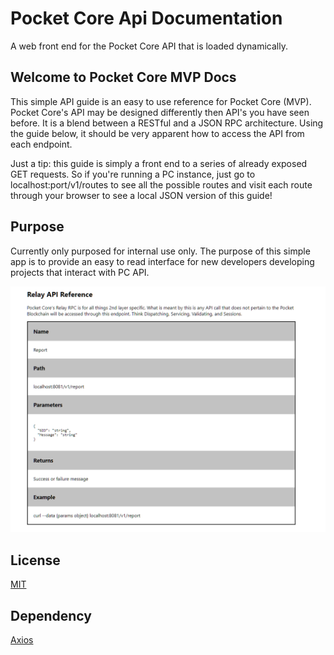 # Pocket Core Api Documentation
A web front end for the Pocket Core API that is loaded dynamically.

## Welcome to Pocket Core MVP Docs
This simple API guide is an easy to use reference for Pocket Core (MVP). Pocket Core's API may be designed differently then API's you have seen before. It is a blend between a RESTful and a JSON RPC architecture. Using the guide below, it should be very apparent how to access the API from each endpoint.

Just a tip: this guide is simply a front end to a series of already exposed GET requests. So if you're running a PC instance, just go to localhost:port/v1/routes to see all the possible routes and visit each route through your browser to see a local JSON version of this guide!

## Purpose
Currently only purposed for internal use only. The purpose of this simple app is to provide an easy to read interface for new developers developing projects that interact with PC API.

![Screen](/screen.PNG)

## License
[MIT](https://opensource.org/licenses/MIT)

## Dependency
[Axios](https://www.npmjs.com/package/axios)
